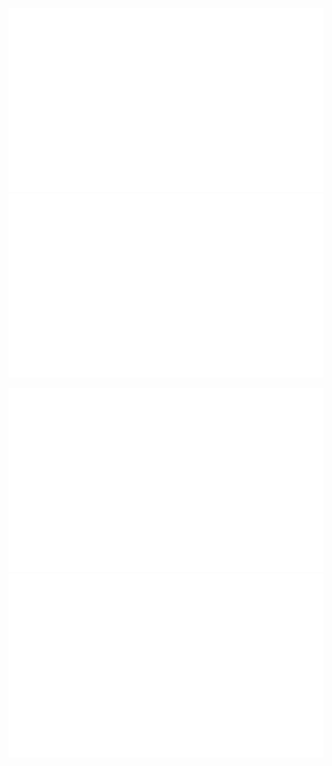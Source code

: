 
![](https://raw.githubusercontent.com/rspcunningham/github-stats/master/generated/overview.svg#gh-dark-mode-only)
![](https://raw.githubusercontent.com/rspcunningham/github-stats/master/generated/overview.svg#gh-light-mode-only)

![](https://raw.githubusercontent.com/rspcunningham/github-stats/master/generated/languages.svg#gh-dark-mode-only)
![](https://raw.githubusercontent.com/rspcunningham/github-stats/master/generated/languages.svg#gh-light-mode-only)
